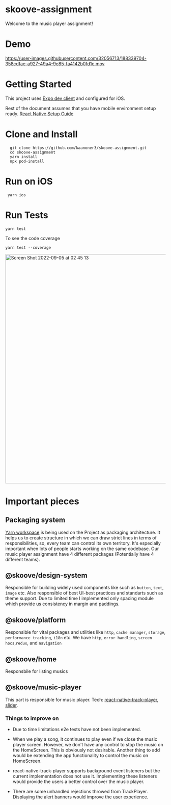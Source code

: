 # skoove-assignment
Welcome to the music player assignment!
# Demo

https://user-images.githubusercontent.com/32056713/188339704-358cdfae-a927-49a4-9e85-fa4142b0fd1c.mov

# Getting Started
This project uses [Expo dev client](https://docs.expo.dev/development/introduction/) and configured for iOS. 


Rest of the document assumes that you have mobile environment setup ready. [React Native Setup Guide](https://reactnative.dev/docs/environment-setup)

# Clone and Install
```
  git clone https://github.com/kaanoner3/skoove-assignment.git 
  cd skoove-assignment 
  yarn install 
  npx pod-install
```
# Run on iOS
```
 yarn ios
 ```
# Run Tests
```
yarn test
```
To see the code coverage
```
yarn test --coverage
```
<img width="719" alt="Screen Shot 2022-09-05 at 02 45 13" src="https://user-images.githubusercontent.com/32056713/188338181-578065e1-0862-49f5-90ec-c273fd3498b9.png">


# Important pieces
## Packaging system
[Yarn workspace](https://classic.yarnpkg.com/lang/en/docs/workspaces/) is being used on the Project as packaging architecture. 
It helps us to create structure in which we can draw strict lines in terms of responsibilities, so, every team can control its own territory.
It's especially important when lots of people starts working on the same codebase. Our music player assignment have 4 different packages (Potentially have 4 different teams).

## @skoove/design-system
Responsible for building widely used components like such as `button`, `text`, `image` etc. Also responsible of best UI-best practices and standarts such as theme support.
Due to limited time I implemented only spacing module which provide us consistency in margin and paddings.

## @skoove/platform
Responsible for vital packages and utilities like `http`, `cache manager`, `storage`, `performance tracking`, `i18n` etc. We have `http`, `error handling`, `screen hocs`,`redux`, and `navigation`

## @skoove/home
Responsbile for listing musics

## @skoove/music-player
This part is responsible for music player. Tech: [react-native-track-player](https://react-native-track-player.js.org/), [slider](https://github.com/callstack/react-native-slider). 

### Things to improve on 

- Due to time limitations e2e tests have not been implemented. 

- When we play a song, it continues to play even if we close the music player screen. However, we don't have any control to stop the music on the HomeScreen. This is obviously not desirable. Another thing to add would be extending the app functionality to control the music on HomeScreen.

- react-native-track-player supports background event listeners but the current implementation does not use it. Implementing these listeners would provide the users a better control over the music player.

- There are some unhandled rejections throwed from TrackPlayer. Displaying the alert banners would improve the user experience.


